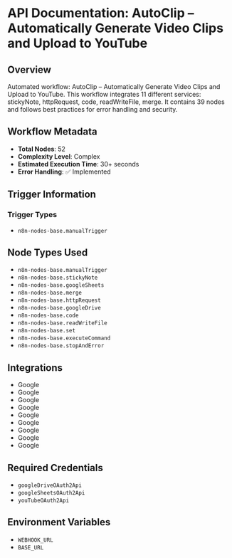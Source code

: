 # API Documentation: AutoClip – Automatically Generate Video Clips and Upload to YouTube

## Overview
Automated workflow: AutoClip – Automatically Generate Video Clips and Upload to YouTube. This workflow integrates 11 different services: stickyNote, httpRequest, code, readWriteFile, merge. It contains 39 nodes and follows best practices for error handling and security.

## Workflow Metadata
- **Total Nodes**: 52
- **Complexity Level**: Complex
- **Estimated Execution Time**: 30+ seconds
- **Error Handling**: ✅ Implemented

## Trigger Information
### Trigger Types
- `n8n-nodes-base.manualTrigger`

## Node Types Used
- `n8n-nodes-base.manualTrigger`
- `n8n-nodes-base.stickyNote`
- `n8n-nodes-base.googleSheets`
- `n8n-nodes-base.merge`
- `n8n-nodes-base.httpRequest`
- `n8n-nodes-base.googleDrive`
- `n8n-nodes-base.code`
- `n8n-nodes-base.readWriteFile`
- `n8n-nodes-base.set`
- `n8n-nodes-base.executeCommand`
- `n8n-nodes-base.stopAndError`

## Integrations
- Google
- Google
- Google
- Google
- Google
- Google
- Google
- Google
- Google

## Required Credentials
- `googleDriveOAuth2Api`
- `googleSheetsOAuth2Api`
- `youTubeOAuth2Api`

## Environment Variables
- `WEBHOOK_URL`
- `BASE_URL`
